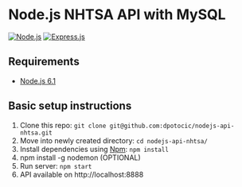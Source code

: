# Node.js NHTSA API with MySQL

[![Node.js](https://img.shields.io/badge/Powered_by-NodeJS-green.svg?style=flat)](https://nodejs.org)
[![Express.js](https://img.shields.io/badge/Powered_by-expressjs-white.svg?style=flat)](https://expressjs.com/)

## Requirements

* [Node.js 6.1](https://nodejs.org/en/download/)


## Basic setup instructions

1. Clone this repo: `git clone git@github.com:dpotocic/nodejs-api-nhtsa.git`
2. Move into newly created directory: `cd nodejs-api-nhtsa/`
3. Install dependencies using [Npm](https://nodejs.org/en/download/): `npm install`
4. npm install -g nodemon (OPTIONAL)
5. Run server: `npm start`
6. API available on http://localhost:8888